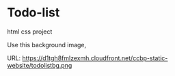 # Todo-list
html css project

Use this background image,

URL: https://d1tgh8fmlzexmh.cloudfront.net/ccbp-static-website/todolistbg.png

